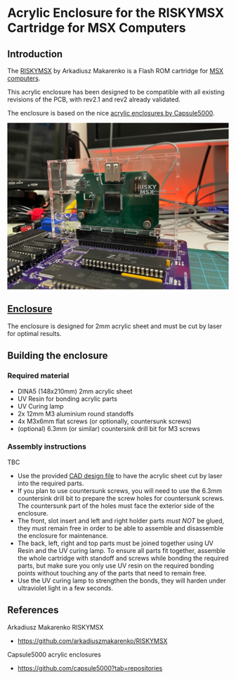 # Acrylic Enclosure for the RISKYMSX Cartridge for MSX Computers

## Introduction

The [RISKYMSX](https://github.com/arkadiuszmakarenko/RISKYMSX) by Arkadiusz Makarenko is a Flash ROM cartridge for [MSX computers](https://en.wikipedia.org/wiki/MSX).

This acrylic enclosure has been designed to be compatible with all existing revisions of the PCB, with rev2.1 and rev2 already validated.

The enclosure is based on the nice [acrylic enclosures by Capsule5000](https://github.com/capsule5000/CARTRIDGE_METHACRYLATE_MSX-EEPROM-Cartridge-64k).

[<img src="images/riskymsx-acrylic-enclosure-overview-IMG_7737.png" width="800"/>](images/riskymsx-acrylic-enclosure-overview-IMG_7737.png)

## [Enclosure](enclosure/)

The enclosure is designed for 2mm acrylic sheet and must be cut by laser for optimal results.

## Building the enclosure

### Required material

* DINA5 (148x210mm) 2mm acrylic sheet
* UV Resin for bonding acrylic parts
* UV Curing lamp
* 2x 12mm M3 aluminium round standoffs
* 4x M3x6mm flat screws (or optionally, countersunk screws)
* (optional) 6.3mm (or similar) countersink drill bit for M3 screws

### Assembly instructions

TBC

* Use the provided [CAD design file](enclosure/riskymsx-enclosure-acrylic-2mm-dina5-ready-to-lasercut.dxf) to have the acrylic sheet cut by laser into the required parts.
* If you plan to use countersunk screws, you will need to use the 6.3mm countersink drill bit to prepare the screw holes for countersunk screws.
  The countersunk part of the holes must face the exterior side of the enclosure.
* The front, slot insert and left and right holder parts _must NOT_ be glued, they must remain free in order to be able to assemble and disassemble the enclosure for maintenance.
* The back, left, right and top parts must be joined together using UV Resin and the UV curing lamp.
  To ensure all parts fit together, assemble the whole cartridge with standoff and screws while bonding the required parts, but make sure you only use UV resin on the required bonding points without touching any of the parts that need to remain free.
* Use the UV curing lamp to strengthen the bonds, they will harden under ultraviolet light in a few seconds.

## References

Arkadiusz Makarenko RISKYMSX
* https://github.com/arkadiuszmakarenko/RISKYMSX

Capsule5000 acrylic enclosures
* https://github.com/capsule5000?tab=repositories

